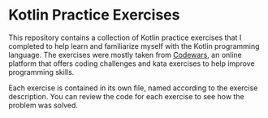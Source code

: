 # Kotlin Practice Exercises

This repository contains a collection of Kotlin practice exercises that I completed to help learn and familiarize myself with the Kotlin programming language. The exercises were mostly taken from [Codewars](https://www.codewars.com/), an online platform that offers coding challenges and kata exercises to help improve programming skills.

Each exercise is contained in its own file, named according to the exercise description. You can review the code for each exercise to see how the problem was solved.

